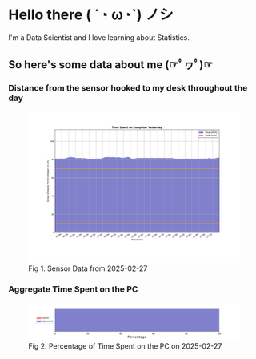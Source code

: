 
# Hello there ( ´◔ ω◔`) ノシ

I'm a Data Scientist and I love learning about Statistics.

## So here's some data about me (☞ﾟヮﾟ)☞


### Distance from the sensor hooked to my desk throughout the day
<figure>
  <picture>
    <source media="(prefers-color-scheme: dark)" srcset="Pi/readme/graphs/lineplot/dark-plot-2025-02-27.png">
    <source media="(prefers-color-scheme: light)" srcset="Pi/readme/graphs/lineplot/light-plot-2025-02-27.png">
    <img alt="Shows a black logo in light color mode and a white one in dark color mode." src="Pi/readme/graphs/lineplot/light-plot-2025-02-27.png">
  </picture>
  <figcaption>Fig 1. Sensor Data from 2025-02-27</figcaption>
</figure>



### Aggregate Time Spent on the PC
<figure>
  <picture>
    <source media="(prefers-color-scheme: dark)" srcset="Pi/readme/graphs/barplot/dark-plot-2025-02-27.png">
    <source media="(prefers-color-scheme: light)" srcset="Pi/readme/graphs/barplot/light-plot-2025-02-27.png">
    <img alt="Shows a black logo in light color mode and a white one in dark color mode." src="Pi/readme/graphs/barplot/light-plot-2025-02-27.png">
  </picture>
  <figcaption>Fig 2. Percentage of Time Spent on the PC on 2025-02-27</figcaption>
</figure>
